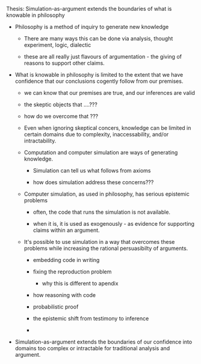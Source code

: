 
Thesis: Simulation-as-argument extends the boundaries of what is knowable in philosophy


- Philosophy is a method of inquiry to generate new knowledge

  - There are many ways this can be done via analysis, thought experiment, logic, dialectic

  - these are all really just flavours of argumentation - the giving of reasons to support other claims.

- What is knowable in philosophy is limited to the extent that we have confidence that our conclusions cogently follow from our premises.

  - we can know that our premises are true, and our inferences are valid

  - the skeptic objects that ....???
  - how do we overcome that ???

  - Even when ignoring skeptical concers, knowledge can be limited in certain domains due to complexity, inaccessability, and/or intractability.

  - Computation and computer simulation are ways of generating knowledge.
    
    - Simulation can tell us what follows from axioms

    - how does simulation address these concerns???

  - Computer simulation, as used in philosophy, has serious epistemic problems

    - often, the code that runs the simulation is not available.

    - when it is, it is used as exogenously - as evidence for supporting claims within an argument. 

  - It's possible to use simulation in a way that overcomes these problems while increasing the rational persuasibilty of arguments.

    - embedding code in writing

    - fixing the reproduction problem
      - why this is different to apendix

    - how reasoning with code

    - probabilistic proof

    - the epistemic shift from testimony to inference

    - 


- Simulation-as-argument extends the boundaries of our confidence into domains too complex or intractable for traditional analysis and argument.


